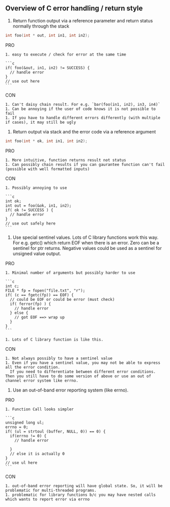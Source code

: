 ## Overview of C error handling / return style

1. Return function output via a reference parameter and return status normally through the stack

  ```c
  int foo(int * out, int in1, int in2);
  ```

  PRO

    1. easy to execute / check for error at the same time

    ```c
    if( foo(&out, in1, in2) != SUCCESS) {
      // handle error
    }
    // use out here
    ```

  CON
  
    1. Can't daisy chain result. For e.g. `bar(foo(in1, in2), in3, in4)`
    1. Can be annoying if the user of code knows it is not possible to fail
    1. If you have to handle different errors differently (with multiple if cases), it may still be ugly

1. Return output via stack and the error code via a reference argument

  ```c
  int foo(int * ok, int in1, int in2);
  ```

  PRO
  
    1. More intuitive, function returns result not status
    1. Can possibly chain results if you can gaurantee function can't fail (possible with well formatted inputs)
  
  CON
  
    1. Possibly annoying to use
    
    ```c
    int ok;
    int out = foo(&ok, in1, in2);
    if( ok != SUCCESS ) {
      // handle error
    }
    // use out safely here
    ```
    
1. Use special sentinel values. Lots of C library functions work this way. For e.g. getc() which return EOF when there is an error. Zero can be a sentinel for ptr returns. Negative values could be used as a sentinel for unsigned value output.

  PRO
  
    1. Minimal number of arguments but possibly harder to use
    
    ```c
    int c;
    FILE * fp = fopen("file.txt", "r");
    if( (c == fgetc(fp)) == EOF) {
      // could be EOF or could be error (must check)
      if( ferror(fp) ) {
        // handle error
      } else {
        // got EOF ==> wrap up 
      }
    }
    ```
    
    1. Lots of C library function is like this.
    
  CON
  
    1. Not always possibly to have a sentinel value
    1. Even if you have a sentinel value, you may not be able to express all the error condition. 
      If you need to differentiate between different error conditions. Then you still have to do some version of above or use an out of channel error system like errno.
      

1. Use an out-of-band error reporting system (like errno).

  PRO
  
    1. Function Call looks simpler
    
    ```c
    unsigned long ul; 
    errno = 0;
    if( (ul = strtoul (buffer, NULL, 0)) == 0) {
      if(errno != 0) {
        // handle error
        
      }
      // else it is actually 0
    }
    // use ul here
    ```
    
  CON
  
    1. out-of-band error reporting will have global state. So, it will be problematic for multi-threaded programs.
    1. problematic for library functions b/c you may have nested calls which wants to report error via errno
    

    

   

